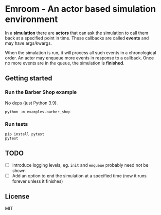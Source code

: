 # Emroom - An actor based simulation environment

In a **simulation** there are **actors** that can ask the simulation to call them back at a specified point in time. These callbacks are called **events** and may have args/kwargs.

When the simulation is run, it will process all such events in a chronological order. An actor may enqueue more events in response to a callback. Once no more events are in the queue, the simulation is **finished**.

## Getting started

### Run the Barber Shop example

No deps (just Python 3.9).

    python -m examples.barber_shop

### Run tests

    pip install pytest
    pytest

## TODO

* [ ] Introduce logging levels, eg. `init` and `enqueue` probably need not be shown
* [ ] Add an option to end the simulation at a specified time (now it runs forever unless it finishes)

## License

MIT